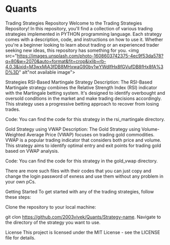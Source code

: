 # Quants
Trading Strategies Repository
Welcome to the Trading Strategies Repository! In this repository, you'll find a collection of various trading strategies implemented in PYTHON programming language. Each strategy comes with a description, code, and instructions on how to use it. Whether you're a beginner looking to learn about trading or an experienced trader seeking new ideas, this repository has something for you.
<img src="https://images.unsplash.com/photo-1608603742375-4ec9f53da578?q=80&w=2070&auto=format&fit=crop&ixlib=rb-4.0.3&ixid=M3wxMjA3fDB8MHxwaG90by1wYWdlfHx8fGVufDB8fHx8fA%3D%3D" alt"not available image">

Strategies
RSI-Based Martingale Strategy
Description: The RSI-Based Martingale strategy combines the Relative Strength Index (RSI) indicator with the Martingale betting system. It's designed to identify overbought and oversold conditions in the market and make trading decisions accordingly. This strategy uses a progressive betting approach to recover from losing trades.

Code: You can find the code for this strategy in the rsi_martingale directory.


Gold Strategy using VWAP
Description: The Gold Strategy using Volume-Weighted Average Price (VWAP) focuses on trading gold commodities. VWAP is a popular trading indicator that considers both price and volume. This strategy aims to identify optimal entry and exit points for trading gold based on VWAP analysis.

Code: You can find the code for this strategy in the gold_vwap directory.

There are more such files with their codes that you can just copy and change the login password of exness and use them without any problem in your own pCs.

Getting Started
To get started with any of the trading strategies, follow these steps:

Clone the repository to your local machine:

git clon https://github.com/2003vivek/Quants/Strategy-name.
Navigate to the directory of the strategy you want to use.

License
This project is licensed under the MIT License - see the LICENSE file for details.
